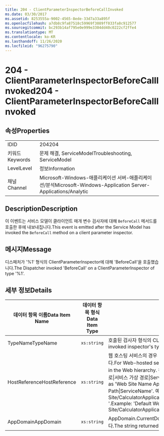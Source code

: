 ```yaml
---
title: 204 - ClientParameterInspectorBeforeCallInvoked
ms.date: 03/30/2017
ms.assetid: 8253555a-9002-4565-8ede-33d7a33a895f
ms.openlocfilehash: a7db8c9fa87518c59969f3089ff033fa8c912577
ms.sourcegitcommit: bc293b14af795e0e999e3304dd40c0222cf2ffe4
ms.translationtype: MT
ms.contentlocale: ko-KR
ms.lasthandoff: 11/26/2020
ms.locfileid: "96275790"
---
```

# <a name="204---clientparameterinspectorbeforecallinvoked"></a><span data-ttu-id="c2b4f-102">204 - ClientParameterInspectorBeforeCallInvoked</span><span class="sxs-lookup"><span data-stu-id="c2b4f-102">204 - ClientParameterInspectorBeforeCallInvoked</span></span>

## <a name="properties"></a><span data-ttu-id="c2b4f-103">속성</span><span class="sxs-lookup"><span data-stu-id="c2b4f-103">Properties</span></span>  
  
|||  
|-|-|  
|<span data-ttu-id="c2b4f-104">ID</span><span class="sxs-lookup"><span data-stu-id="c2b4f-104">ID</span></span>|<span data-ttu-id="c2b4f-105">204</span><span class="sxs-lookup"><span data-stu-id="c2b4f-105">204</span></span>|  
|<span data-ttu-id="c2b4f-106">키워드</span><span class="sxs-lookup"><span data-stu-id="c2b4f-106">Keywords</span></span>|<span data-ttu-id="c2b4f-107">문제 해결, ServiceModel</span><span class="sxs-lookup"><span data-stu-id="c2b4f-107">Troubleshooting, ServiceModel</span></span>|  
|<span data-ttu-id="c2b4f-108">Level</span><span class="sxs-lookup"><span data-stu-id="c2b4f-108">Level</span></span>|<span data-ttu-id="c2b4f-109">정보</span><span class="sxs-lookup"><span data-stu-id="c2b4f-109">Information</span></span>|  
|<span data-ttu-id="c2b4f-110">채널</span><span class="sxs-lookup"><span data-stu-id="c2b4f-110">Channel</span></span>|<span data-ttu-id="c2b4f-111">Microsoft-Windows-애플리케이션 서버-애플리케이션/분석</span><span class="sxs-lookup"><span data-stu-id="c2b4f-111">Microsoft-Windows-Application Server-Applications/Analytic</span></span>|  
  
## <a name="description"></a><span data-ttu-id="c2b4f-112">Description</span><span class="sxs-lookup"><span data-stu-id="c2b4f-112">Description</span></span>  

 <span data-ttu-id="c2b4f-113">이 이벤트는 서비스 모델이 클라이언트 매개 변수 검사자에 대해 `BeforeCall` 메서드를 호출한 후에 내보내집니다.</span><span class="sxs-lookup"><span data-stu-id="c2b4f-113">This event is emitted after the Service Model has invoked the `BeforeCall` method on a client parameter inspector.</span></span>  
  
## <a name="message"></a><span data-ttu-id="c2b4f-114">메시지</span><span class="sxs-lookup"><span data-stu-id="c2b4f-114">Message</span></span>  

 <span data-ttu-id="c2b4f-115">디스패처가 '%1' 형식의 ClientParameterInspector에 대해 'BeforeCall'을 호출했습니다.</span><span class="sxs-lookup"><span data-stu-id="c2b4f-115">The Dispatcher invoked 'BeforeCall' on a ClientParameterInspector of type '%1'.</span></span>  
  
## <a name="details"></a><span data-ttu-id="c2b4f-116">세부 정보</span><span class="sxs-lookup"><span data-stu-id="c2b4f-116">Details</span></span>  
  
|<span data-ttu-id="c2b4f-117">데이터 항목 이름</span><span class="sxs-lookup"><span data-stu-id="c2b4f-117">Data Item Name</span></span>|<span data-ttu-id="c2b4f-118">데이터 항목 형식</span><span class="sxs-lookup"><span data-stu-id="c2b4f-118">Data Item Type</span></span>|<span data-ttu-id="c2b4f-119">Description</span><span class="sxs-lookup"><span data-stu-id="c2b4f-119">Description</span></span>|  
|--------------------|--------------------|-----------------|  
|<span data-ttu-id="c2b4f-120">TypeName</span><span class="sxs-lookup"><span data-stu-id="c2b4f-120">TypeName</span></span>|`xs:string`|<span data-ttu-id="c2b4f-121">호출된 검사자 형식의 CLR FullName입니다.</span><span class="sxs-lookup"><span data-stu-id="c2b4f-121">The CLR FullName of the invoked inspector's type.</span></span>|  
|<span data-ttu-id="c2b4f-122">HostReference</span><span class="sxs-lookup"><span data-stu-id="c2b4f-122">HostReference</span></span>|`xs:string`|<span data-ttu-id="c2b4f-123">웹 호스팅 서비스의 경우 이 필드는 웹 계층의 서비스를 고유하게 식별합니다.</span><span class="sxs-lookup"><span data-stu-id="c2b4f-123">For Web-hosted services, this field uniquely identifies the service in the Web hierarchy.</span></span> <span data-ttu-id="c2b4f-124">해당 형식은 ' 웹 사이트 이름 응용 프로그램 가상 경로&#124;서비스 가상 경로&#124;ServiceName '으로 정의 됩니다.</span><span class="sxs-lookup"><span data-stu-id="c2b4f-124">Its format is defined as 'Web Site Name Application Virtual Path&#124;Service Virtual Path&#124;ServiceName'.</span></span> <span data-ttu-id="c2b4f-125">예: ' Default Web Site/CalculatorApplication&#124;/CalculatorService.svc&#124;CalculatorService '.</span><span class="sxs-lookup"><span data-stu-id="c2b4f-125">Example: 'Default Web Site/CalculatorApplication&#124;/CalculatorService.svc&#124;CalculatorService'.</span></span>|  
|<span data-ttu-id="c2b4f-126">AppDomain</span><span class="sxs-lookup"><span data-stu-id="c2b4f-126">AppDomain</span></span>|`xs:string`|<span data-ttu-id="c2b4f-127">AppDomain.CurrentDomain.FriendlyName에서 반환되는 문자열입니다.</span><span class="sxs-lookup"><span data-stu-id="c2b4f-127">The string returned by AppDomain.CurrentDomain.FriendlyName.</span></span>|
